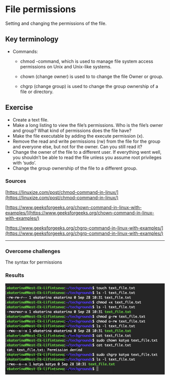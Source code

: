 # File permissions
Setting and changing the permissions of the file.

## Key terminology

- Commands: 
    
    - chmod -command, which is used to manage file system access permissions on Unix and Unix-like systems.

    - chown (change owner) is used to  to change the file Owner or group. 

    - chgrp (change group) is used to change the group ownership of a file or directory.




## Exercise
- Create a text file.
- Make a long listing to view the file’s permissions. Who is the file’s owner and group? What kind of permissions does the file have?
- Make the file executable by adding the execute permission (x).
- Remove the read and write permissions (rw) from the file for the group and everyone else, but not for the owner. Can you still read it?
- Change the owner of the file to a different user. If everything went well, you shouldn’t be able to read the file unless you assume root privileges with ‘sudo’.
- Change the group ownership of the file to a different group.


### Sources

[https://linuxize.com/post/chmod-command-in-linux/](https://linuxize.com/post/chmod-command-in-linux/)

[https://www.geeksforgeeks.org/chown-command-in-linux-with-examples/](https://www.geeksforgeeks.org/chown-command-in-linux-with-examples/)

[https://www.geeksforgeeks.org/chgrp-command-in-linux-with-examples/](https://www.geeksforgeeks.org/chgrp-command-in-linux-with-examples/)


****

### Overcome challenges 

The syntax for permissions

### Results

![screenshot](/00_includes/linux_05_screenshot.png)

